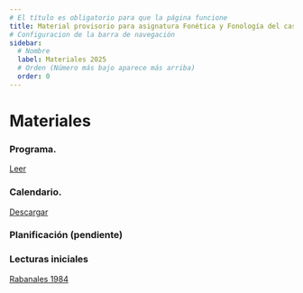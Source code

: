 ```yaml
---
# El título es obligatorio para que la página funcione
title: Material provisorio para asignatura Fonética y Fonología del castellano I USACH 2025
# Configuracion de la barra de navegación
sidebar:
  # Nombre
  label: Materiales 2025
  # Orden (Número más bajo aparece más arriba)
  order: 0
---
```

# Materiales
### Programa. 
[Leer](https://docs.google.com/document/d/1M371eiBPN1WWyZidqMWnMR8wKJ5zNAkI/edit?usp=sharing&ouid=110964101727370424388&rtpof=true&sd=true)
### Calendario. 
[Descargar](https://docs.google.com/spreadsheets/d/e/2PACX-1vTlXiqJd09__kZ5igtNrvHKzFkFlSs3iay_lzQwiFdnROFQMWiTdqYXg4M9bkH2zbqoZECRuYxXrFt7/pub?gid=1373650990&single=true&output=pdf)
### Planificación (pendiente)
### Lecturas iniciales
[Rabanales 1984](https://github.com/DomingoRomanMontesDeOca/domingo-roman/blob/master/public/QUE_ES_HABLAR_CORRECTAMENTE(1)(1).pdf)
